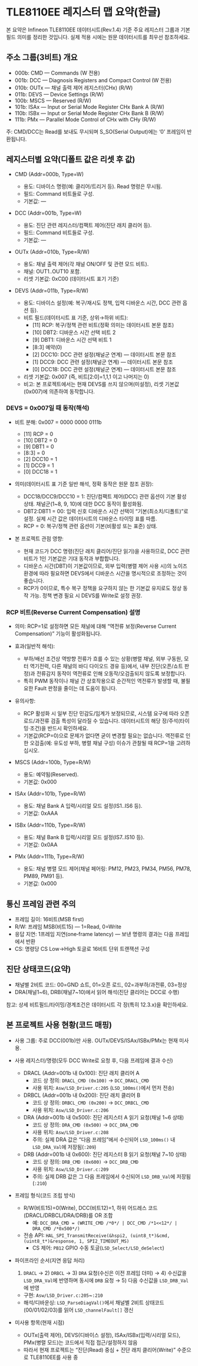 # TLE8110EE 레지스터 맵 요약(한글)

본 요약은 Infineon TLE8110EE 데이터시트(Rev.1.4) 기준 주요 레지스터 그룹과 기본 필드 의미를 정리한 것입니다. 실제 적용 시에는 원문 데이터시트를 최우선 참조하세요.

## 주소 그룹(3비트) 개요
- 000b: CMD — Commands (W 전용)
- 001b: DCC — Diagnosis Registers and Compact Control (W 전용)
- 010b: OUTx — 채널 출력 제어 레지스터(CHx) (R/W)
- 011b: DEVS — Device Settings (R/W)
- 100b: MSCS — Reserved (R/W)
- 101b: ISAx — Input or Serial Mode Register CHx Bank A (R/W)
- 110b: ISBx — Input or Serial Mode Register CHx Bank B (R/W)
- 111b: PMx — Parallel Mode Control of CHx with CHy (R/W)

주: CMD/DCC는 Read를 보내도 무시되며 S_SO(Serial Output)에는 ‘0’ 프레임이 반환됩니다.

## 레지스터별 요약(디폴트 값은 리셋 후 값)

- CMD (Addr=000b, Type=W)
  - 용도: 디바이스 명령(예: 클리어/트리거 등). Read 명령은 무시됨.
  - 필드: Command 비트들로 구성.
  - 기본값: —

- DCC (Addr=001b, Type=W)
  - 용도: 진단 관련 레지스터/컴팩트 제어(진단 래치 클리어 등).
  - 필드: Command 비트들로 구성.
  - 기본값: —

- OUTx (Addr=010b, Type=R/W)
  - 용도: 채널 출력 제어(각 채널 ON/OFF 및 관련 모드 비트).
  - 채널: OUT1..OUT10 포함.
  - 리셋 기본값: 0xC00 (데이터시트 표기 기준)

- DEVS (Addr=011b, Type=R/W)
  - 용도: 디바이스 설정(예: 복구/재시도 정책, 입력 디바운스 시간, DCC 관련 옵션 등).
  - 비트 필드(데이터시트 표 기준, 상위→하위 비트):
    - [11] RCP: 복구/정책 관련 비트(정확 의미는 데이터시트 본문 참조)
    - [10] DBT2: 디바운스 시간 선택 비트 2
    - [9]  DBT1: 디바운스 시간 선택 비트 1
    - [8:3] 예약(0)
    - [2] DCC10: DCC 관련 설정(채널군 연계) — 데이터시트 본문 참조
    - [1] DCC9:  DCC 관련 설정(채널군 연계) — 데이터시트 본문 참조
    - [0] DCC18: DCC 관련 설정(채널군 연계) — 데이터시트 본문 참조
  - 리셋 기본값: 0x007 (즉, 비트[2:0]=1,1,1 이고 나머지는 0)
  - 비고: 본 프로젝트에서는 현재 DEVS를 쓰지 않으며(미설정), 리셋 기본값(0x007)에 의존하여 동작합니다.

### DEVS = 0x007일 때 동작(해석)
- 비트 분해: 0x007 = 0000 0000 0111b
  - [11] RCP = 0
  - [10] DBT2 = 0
  - [9]  DBT1 = 0
  - [8:3] = 0
  - [2] DCC10 = 1
  - [1] DCC9  = 1
  - [0] DCC18 = 1

- 의미(데이터시트 표 기준 일반 해석, 정확 동작은 원문 참조 권장):
  - DCC18/DCC9/DCC10 = 1: 진단/컴팩트 제어(DCC) 관련 옵션이 기본 활성 상태. 채널군(1~8, 9, 10)에 대한 DCC 동작이 활성화됨.
  - DBT2:DBT1 = 00: 입력 신호 디바운스 시간 선택이 “기본(최소치/디폴트)”로 설정. 실제 시간 값은 데이터시트의 디바운스 타이밍 표를 따름.
  - RCP = 0: 복구/정책 관련 옵션이 기본(비활성 또는 표준) 상태.

- 본 프로젝트 관점 영향:
  - 현재 코드가 DCC 명령(진단 래치 클리어/진단 읽기)을 사용하므로, DCC 관련 비트가 1인 기본값은 기대 동작과 부합합니다.
  - 디바운스 시간(DBT)이 기본값이므로, 외부 입력(병렬 제어 사용 시)의 노이즈 환경에 따라 필요하면 DEVS에서 디바운스 시간을 명시적으로 조정하는 것이 좋습니다.
  - RCP가 0이므로, 특수 복구 정책을 요구하지 않는 한 기본값 유지로도 정상 동작 가능. 정책 변경 필요 시 DEVS를 Write로 설정 권장.

### RCP 비트(Reverse Current Compensation) 설명
- 의미: RCP=1로 설정하면 모든 채널에 대해 “역전류 보정(Reverse Current Compensation)” 기능이 활성화됩니다.
- 효과(일반적 해석):
  - 부하/배선 조건상 역방향 전류가 흐를 수 있는 상황(병렬 채널, 외부 구동원, 모터 역기전력, 다른 채널의 바디 다이오드 경유 등)에서, 내부 진단(오픈/쇼트 판정)과 전류감지 동작이 역전류로 인해 오동작/오검출되지 않도록 보정합니다.
  - 특히 PWM 동작이나 채널 간 상호작용으로 순간적인 역전류가 발생할 때, 불필요한 Fault 판정을 줄이는 데 도움이 됩니다.
- 유의사항:
  - RCP 활성화 시 일부 진단 민감도/임계가 보정되므로, 시스템 요구에 따라 오픈로드/과전류 검출 특성이 달라질 수 있습니다. 데이터시트의 해당 장/주석(타이밍·조건)을 반드시 확인하세요.
  - 기본값(RCP=0)으로 문제가 없다면 굳이 변경할 필요는 없습니다. 역전류로 인한 오검출(예: 유도성 부하, 병렬 채널 구성) 이슈가 관찰될 때 RCP=1을 고려하십시오.

- MSCS (Addr=100b, Type=R/W)
  - 용도: 예약됨(Reserved).
  - 기본값: 0x000

- ISAx (Addr=101b, Type=R/W)
  - 용도: 채널 Bank A 입력/시리얼 모드 설정(IS1..IS6 등).
  - 기본값: 0xAAA

- ISBx (Addr=110b, Type=R/W)
  - 용도: 채널 Bank B 입력/시리얼 모드 설정(IS7..IS10 등).
  - 기본값: 0x0AA

- PMx (Addr=111b, Type=R/W)
  - 용도: 채널 병렬 모드 제어(채널 페어링: PM12, PM23, PM34, PM56, PM78, PM89, PM91 등).
  - 기본값: 0x000

## 통신 프레임 관련 주의
- 프레임 길이: 16비트(MSB first)
- R/W: 프레임 MSB(비트15) — 1=Read, 0=Write
- 응답 지연: 1프레임 지연(one‑frame latency) — 보낸 명령의 결과는 다음 프레임에서 반환
- CS: 명령당 CS Low→High 토글로 16비트 단위 트랜잭션 구성

## 진단 상태코드(요약)
- 채널별 2비트 코드: 00=GND 쇼트, 01=오픈 로드, 02=과부하/과전류, 03=정상
- DRA(채널1~6), DRB(채널7~10)에서 읽어 해석(진단 클리어는 DCC로 수행)

참고: 상세 비트필드/타이밍/경계조건은 데이터시트 각 장(특히 12.3.x)을 확인하세요.

## 본 프로젝트 사용 현황(코드 매핑)
- 사용 그룹: 주로 DCC(001b)만 사용. OUTx/DEVS/ISAx/ISBx/PMx는 현재 미사용.

- 사용 레지스터/명령(모두 DCC Write로 요청 후, 다음 프레임에 결과 수신)
  - DRACL (Addr=001b 내 0x100): 진단 래치 클리어 A
    - 코드 상 정의: `DRACL_CMD (0x100)` → `DCC_DRACL_CMD`
    - 사용 위치: `Asw/LSD_Driver.c:205` (`LSD_100ms()`에서 먼저 전송)
  - DRBCL (Addr=001b 내 0x200): 진단 래치 클리어 B
    - 코드 상 정의: `DRBCL_CMD (0x200)` → `DCC_DRBCL_CMD`
    - 사용 위치: `Asw/LSD_Driver.c:206`
  - DRA (Addr=001b 내 0x500): 진단 레지스터 A 읽기 요청(채널 1~6 상태)
    - 코드 상 정의: `DRA_CMD (0x500)` → `DCC_DRA_CMD`
    - 사용 위치: `Asw/LSD_Driver.c:208`
    - 주의: 실제 DRA 값은 “다음 프레임”에서 수신되어 `LSD_100ms()` 내 `LSD_DRA_Val`에 저장됨(`:209`)
  - DRB (Addr=001b 내 0x600): 진단 레지스터 B 읽기 요청(채널 7~10 상태)
    - 코드 상 정의: `DRB_CMD (0x600)` → `DCC_DRB_CMD`
    - 사용 위치: `Asw/LSD_Driver.c:209`
    - 주의: 실제 DRB 값은 그 다음 프레임에서 수신되어 `LSD_DRB_Val`에 저장됨(`:210`)

- 프레임 형식(코드 조립 방식)
  - R/W(비트15)=0(Write), DCC(비트12)=1, 하위 어드레스 코드(DRACL/DRBCL/DRA/DRB)를 OR 조합
    - 예: `DCC_DRA_CMD = (WRITE_CMD /*0*/ | DCC_CMD /*1<<12*/ | DRA_CMD /*0x500*/)`
  - 전송 API: `HAL_SPI_TransmitReceive(&hspi2, (uint8_t*)&cmd, (uint8_t*)&response, 1, SPI2_TIMEOUT_MS)`
    - CS 제어: `PB12` GPIO 수동 토글(`LSD_Select/LSD_deSelect`)

- 파이프라인 순서(지연 응답 처리)
  1) `DRACL` → 2) `DRBCL` → 3) `DRA` 요청(수신은 이전 프레임 더미) → 4) 수신값을 `LSD_DRA_Val`에 반영하며 동시에 `DRB` 요청 → 5) 다음 수신값을 `LSD_DRB_Val`에 반영
  - 구현: `Asw/LSD_Driver.c:205`~`:210`
  - 해석/디바운싱: `LSD_ParseDiagVal()`에서 채널별 2비트 상태코드(00/01/02/03)를 읽어 `LSD_channelFault[]` 갱신

- 미사용 항목(현재 시점)
  - OUTx(출력 제어), DEVS(디바이스 설정), ISAx/ISBx(입력/시리얼 모드), PMx(병렬 모드)는 코드에서 직접 접근/설정하지 않음
  - 따라서 현재 프로젝트는 “진단(Read) 중심 + 진단 래치 클리어(Write)” 수준으로 TLE8110EE를 사용 중
